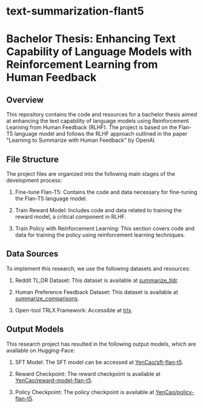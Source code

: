 # text-summarization-flant5

# Bachelor Thesis: Enhancing Text Capability of Language Models with Reinforcement Learning from Human Feedback

## Overview
This repository contains the code and resources for a bachelor thesis aimed at enhancing the text capability of language models using Reinforcement Learning from Human Feedback (RLHF). The project is based on the Flan-T5 language model and follows the RLHF approach outlined in the paper "Learning to Summarize with Human Feedback" by OpenAI.

## File Structure
The project files are organized into the following main stages of the development process:

1. Fine-tune Flan-T5: Contains the code and data necessary for fine-tuning the Flan-T5 language model.

2. Train Reward Model: Includes code and data related to training the reward model, a critical component in RLHF.

3. Train Policy with Reinforcement Learning: This section covers code and data for training the policy using reinforcement learning techniques.

## Data Sources
To implement this research, we use the following datasets and resources:

1. Reddit TL;DR Dataset: This dataset is available at [summarize_tldr](https://huggingface.co/datasets/CarperAI/openai_summarize_tldr).

2. Human Preference Feedback Dataset: This dataset is available at [summarize_comparisons](https://huggingface.co/datasets/CarperAI/openai_summarize_comparisons).

3. Open-tool TRLX Framework: Accessible at [trlx](https://github.com/CarperAI/trlx/tree/main).

## Output Models
This research project has resulted in the following output models, which are available on Hugging-Face:

1. SFT Model: The SFT model can be accessed at [YenCao/sft-flan-t5](https://huggingface.co/YenCao/sft-flan-t5).

2. Reward Checkpoint: The reward checkpoint is available at [YenCao/reward-model-flan-t5](https://huggingface.co/YenCao/reward-model-flan-t5).

3. Policy Checkpoint: The policy checkpoint is available at [YenCao/policy-flan-t5](https://huggingface.co/YenCao/policy-flan-t5).
